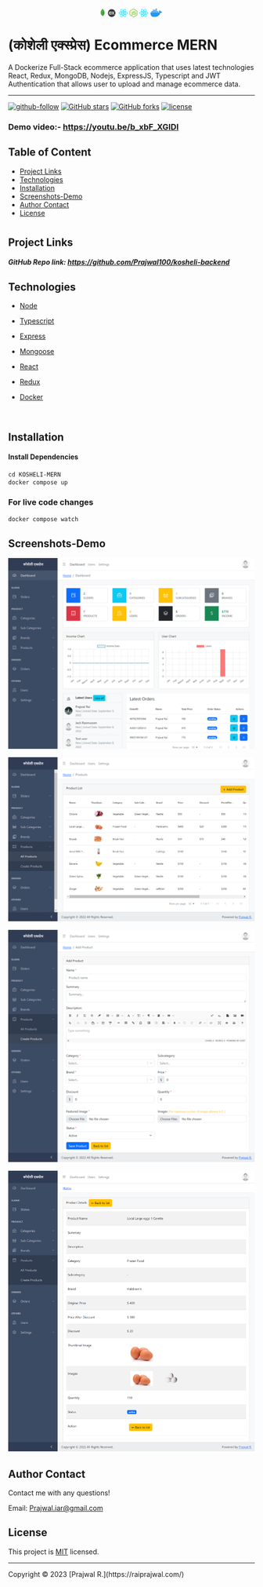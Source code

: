 <p align="center"><img src="screenshots/mongodb.png" height="18px" style="vertical-align:sub">  <img src="screenshots/express.png" height="18px" style="vertical-align:sub">  <img src="screenshots/react.png" height="18px" style="vertical-align:sub">  <img src="screenshots/nodejs.png" height="18px" style="vertical-align:sub">  <img src="screenshots/react.png" height="18px" style="vertical-align:sub">  <img src="screenshots/docker.png" height="18px" style="vertical-align:sub"></p>


# (कोशेली एक्स्प्रेस) Ecommerce MERN 
 A Dockerize Full-Stack ecommerce application that uses latest technologies React, Redux, MongoDB, Nodejs, ExpressJS, Typescript and JWT Authentication that allows user to upload and manage ecommerce data.
 


<hr>

  [![github-follow](https://img.shields.io/github/followers/Prajwal100?label=Follow&logoColor=purple&style=social)](https://github.com/Prajwal100)
  [![GitHub stars](https://img.shields.io/github/stars/Prajwal100/KOSHELI-MERN.svg?style=social)](https://github.com/Prajwal100/KOSHELI-MERN/stargazers)
  [![GitHub forks](https://img.shields.io/github/forks/Prajwal100/KOSHELI-MERN.svg?style=social)](https://github.com/Prajwal100/KOSHELI-MERN/network)
  [![license](https://img.shields.io/badge/License-MIT-brightgreen.svg)](https://choosealicense.com/licenses/mit/)
    
  ### Demo video:- https://youtu.be/b_xbF_XGIDI

  ## Table of Content
  * [ Project Links ](#Project-Links)
  * [ Technologies ](#Technologies)
  * [ Installation ](#Installation)
  * [ Screenshots-Demo ](#Screenshots-Demo)
  * [ Author Contact ](#Author-Contact)
  * [ License ](#License)
  #

  ##  Project Links
  
  ##### GitHub Repo link: https://github.com/Prajwal100/kosheli-backend

  ## Technologies 
  
-  [Node](https://nodejs.org/en/)

- [Typescript](https://www.typescriptlang.org/)

- [Express](https://expressjs.com/)

- [Mongoose](https://mongoosejs.com/)

- [React](https://reactjs.org/)

- [Redux](https://redux.js.org/)

- [Docker](https://www.docker.com/)
<br>
  
  ## Installation
 

#### Install Dependencies

```
cd KOSHELI-MERN
docker compose up
```
### For live code changes
```
docker compose watch
```
  ## Screenshots-Demo
  <kbd>![screenshot-demo1](./screenshots/dashboard.png)</kbd><br>
  
  <kbd>![screenshot-demo2](./screenshots/products.png)</kbd><br>
  
 <kbd>![screenshot-demo2](./screenshots/add-product.png)</kbd><br>
 
 <kbd>![screenshot-demo2](./screenshots/product.png)</kbd><br>

  
  ## Author Contact
  Contact me with any questions!<br>

  Email: Prajwal.iar@gmail.com

  ## License
  This project is [MIT](https://choosealicense.com/licenses/mit/) licensed.<br />
<hr>
  Copyright © 2023 [Prajwal R.](https://raiprajwal.com/)

